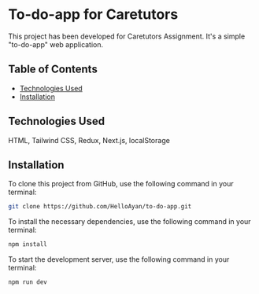 # To-do-app for Caretutors

This project has been developed for Caretutors Assignment. It's a simple "to-do-app" web application.

## Table of Contents

- [Technologies Used](#technologies-used)
- [Installation](#installation)

## Technologies Used
HTML, Tailwind CSS, Redux, Next.js, localStorage

## Installation

To clone this project from GitHub, use the following command in your terminal:

```bash
git clone https://github.com/HelloAyan/to-do-app.git

```

To install the necessary dependencies, use the following command in your terminal:

```bash
npm install

```
To start the development server, use the following command in your terminal:

```bash
npm run dev

```

